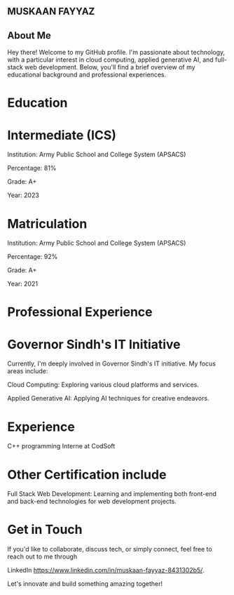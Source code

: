 ## MUSKAAN FAYYAZ 

## About Me

Hey there! Welcome to my GitHub profile. I'm passionate about technology, with a particular interest in cloud computing, applied generative AI, and full-stack web development. Below, you'll find a brief overview of my educational background and professional experiences.


# Education

# Intermediate (ICS)

Institution: Army Public School and College System (APSACS)

Percentage: 81% 

Grade: A+

Year: 2023


# Matriculation


Institution: Army Public School and College System (APSACS)

Percentage: 92%

Grade: A+

Year: 2021


# Professional Experience


# Governor Sindh's IT Initiative



Currently, I'm deeply involved in Governor Sindh's IT initiative. My focus areas include:

Cloud Computing: Exploring various cloud platforms and services.

Applied Generative AI: Applying AI techniques for creative endeavors.

# Experience


C++ programming Interne at CodSoft



# Other Certification include 



Full Stack Web Development: Learning and implementing both front-end and back-end technologies for web development projects.



# Get in Touch


If you'd like to collaborate, discuss tech, or simply connect, feel free to reach out to me through 

LinkedIn https://www.linkedin.com/in/muskaan-fayyaz-8431302b5/. 

Let's innovate and build something amazing together!
